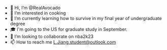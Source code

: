 - 👋 Hi, I’m @RealAvocado
- 👀 I’m interested in cooking
- 🌱 I’m currently learning how to survive in my final year of undergraduate degree
- 🎓 I'm going to the US for graduate study in September.
- 💞️ I’m looking to collaborate on nba2k23
- 📫 How to reach me L.Jiang.student@outlook.com

<!---
RealAvocado/RealAvocado is a ✨ special ✨ repository because its `README.md` (this file) appears on your GitHub profile.
You can click the Preview link to take a look at your changes.
--->

